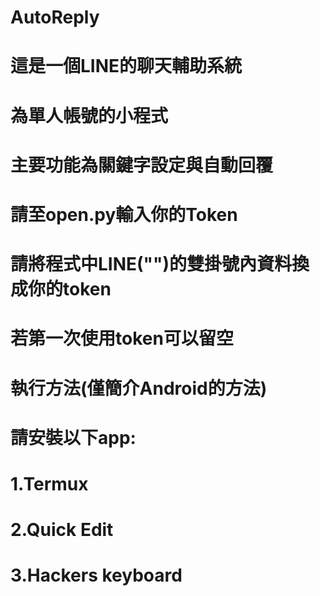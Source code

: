 # AutoReply

# 這是一個LINE的聊天輔助系統
# 為單人帳號的小程式
# 主要功能為關鍵字設定與自動回覆
# 請至open.py輸入你的Token
# 請將程式中LINE("")的雙掛號內資料換成你的token
# 若第一次使用token可以留空
# 執行方法(僅簡介Android的方法)
# 請安裝以下app:
# 1.Termux
# 2.Quick Edit
# 3.Hackers keyboard